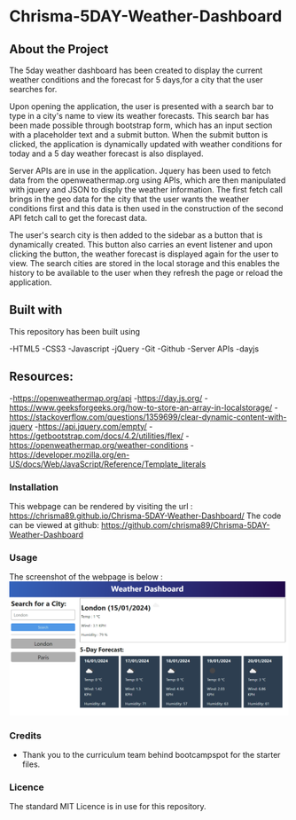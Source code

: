 # Chrisma-5DAY-Weather-Dashboard

## About the Project

The 5day weather dashboard has been created to display the current weather conditions and the forecast for 5 days,for a city that the user searches for. 

Upon opening the application, the user is presented with a search bar to type in a city's name to view its weather forecasts. This search bar has been made possible through bootstrap form, which has an input section with a placeholder text and a submit button. When the submit button is clicked, the application is dynamically updated with weather conditions for today and a 5 day weather forecast is also displayed. 

Server APIs are in use in the application. Jquery has been used to fetch data from the openweathermap.org using APIs, which are then manipulated with jquery and JSON to disply the weather information. The first fetch call brings in the geo data for the city that the user wants the weather conditions first and this data is then used in the construction of the second API fetch call to get the forecast data. 

The user's search city is then added to the sidebar as a button that is dynamically created. This button also carries an event listener and upon clicking the button, the weather forecast is displayed again for the user to view. The search cities are stored in the local storage and this enables the history to be available to the user when they refresh the page or reload the application.



## Built with

This repository has been built using 

-HTML5
-CSS3
-Javascript
-jQuery
-Git 
-Github 
-Server APIs 
-dayjs

## Resources:
-https://openweathermap.org/api
-https://day.js.org/
-https://www.geeksforgeeks.org/how-to-store-an-array-in-localstorage/
-https://stackoverflow.com/questions/1359699/clear-dynamic-content-with-jquery
-https://api.jquery.com/empty/
-https://getbootstrap.com/docs/4.2/utilities/flex/
-https://openweathermap.org/weather-conditions
-https://developer.mozilla.org/en-US/docs/Web/JavaScript/Reference/Template_literals




### Installation

This webpage can be rendered by visiting the url : https://chrisma89.github.io/Chrisma-5DAY-Weather-Dashboard/
The code can be viewed at github: https://github.com/chrisma89/Chrisma-5DAY-Weather-Dashboard

### Usage


The screenshot of the webpage is below : ![webpagescreenshot](./assets/images/webpage-screenshot.png)

### Credits
- Thank you to the curriculum team behind bootcampspot for the starter files.


### Licence
The standard MIT Licence is in use for this repository.